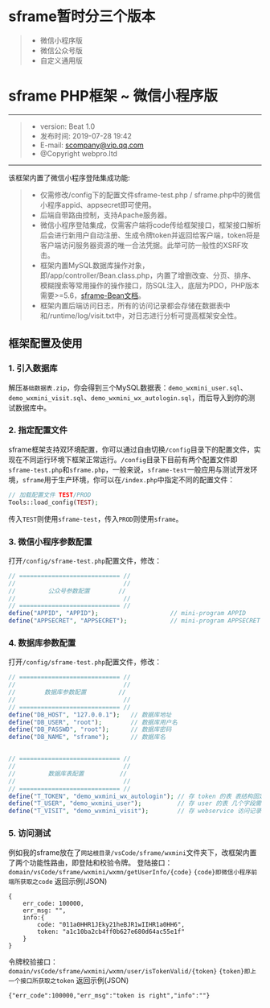 # sframe暂时分三个版本
> * 微信小程序版
> * 微信公众号版
> * 自定义通用版

# sframe PHP框架 ~ 微信小程序版
------
> * version: Beat 1.0
> * 发布时间: 2019-07-28 19:42
> * E-mail: scompany@vip.qq.com
> * @Copyright webpro.ltd

------
该框架内置了微信小程序登陆集成功能:
> * 仅需修改/config下的配置文件sframe-test.php / sframe.php中的微信小程序appid、appsecret即可使用。
> * 后端自带路由控制，支持Apache服务器。
> * 微信小程序登陆集成，仅需客户端将code传给框架接口，框架接口解析后会进行新用户自动注册、生成令牌token并返回给客户端，token将是客户端访问服务器资源的唯一合法凭据。此举可防一般性的XSRF攻击。
> * 框架内置MySQL数据库操作对象，即/app/controller/Bean.class.php，内置了增删改查、分页、排序、模糊搜索等常用操作的操作接口，防SQL注入，底层为PDO，PHP版本需要>=5.6，[sframe-Bean文档](https://www.webpro.ltd/blog/?id=34)。
> * 框架内置后端访问日志，所有的访问记录都会存储在数据表中和/runtime/log/visit.txt中，对日志进行分析可提高框架安全性。

## 框架配置及使用
### 1. 引入数据库
解压`基础数据表.zip`，你会得到三个MySQL数据表：`demo_wxmini_user.sql`、`demo_wxmini_visit.sql`、`demo_wxmini_wx_autologin.sql`，而后导入到你的测试数据库中。
### 2. 指定配置文件
sframe框架支持双环境配置，你可以通过自由切换`/config`目录下的配置文件，实现在不同运行环境下框架正常运行。`/config`目录下目前有两个配置文件即`sframe-test.php`和`sframe.php`，一般来说，`sframe-test`一般应用与测试开发环境，`sframe`用于生产环境，你可以在`/index.php`中指定不同的配置文件：
```php
// 加载配置文件 TEST/PROD
Tools::load_config(TEST);
```
传入`TEST`则使用`sframe-test`，传入`PROD`则使用`sframe`。
### 3. 微信小程序参数配置
打开`/config/sframe-test.php`配置文件，修改：
```php
// ============================ //
//                              //
//         公众号参数配置        //
//                              //
// ============================ //
define("APPID", "APPID");                    // mini-program APPID
define("APPSECRET", "APPSECRET");            // mini-program APPSECRET
```
### 4. 数据库参数配置
打开`/config/sframe-test.php`配置文件，修改：
```php
// ============================ //
//                              //
//        数据库参数配置         //
//                              //
// ============================ //
define("DB_HOST", "127.0.0.1");   // 数据库地址
define("DB_USER", "root");        // 数据库用户名
define("DB_PASSWD", "root");      // 数据库密码
define("DB_NAME", "sframe");      // 数据库名


// ============================ //
//                              //
//         数据库表配置          //
//                              //
// ============================ //
define("T_TOKEN", "demo_wxmini_wx_autologin"); // 存 token 的表 表结构固定
define("T_USER", "demo_wxmini_user");          // 存 user 的表 几个字段需要保持
define("T_VISIT", "demo_wxmini_visit");        // 存 webservice 访问记录的表
```
### 5. 访问测试
例如我的sframe放在了`网站根目录/vsCode/sframe/wxmini`文件夹下，改框架内置了两个功能性路由，即登陆和校验令牌。
登陆接口：
`domain/vsCode/sframe/wxmini/wxmn/getUserInfo/{code}`
`{code}即微信小程序前端所获取之code`
返回示例(JSON)
```
{
    err_code: 100000,
    err_msg: "",
    info:{
        code: "011a0HHR1JEky21heBJR1wIIHR1a0HH6",
        token: "a1c10ba2cb4ff0b627e680d64ac55e1f"
    }
}
```
令牌校验接口：
`domain/vsCode/sframe/wxmini/wxmn/user/isTokenValid/{token}`
`{token}即上一个接口所获取之token`
返回示例(JSON)
```
{"err_code":100000,"err_msg":"token is right","info":""}
```
